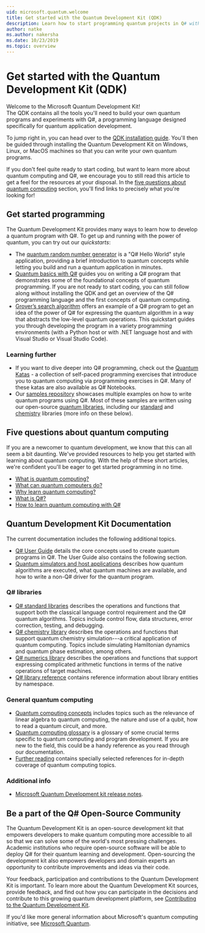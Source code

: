 ```yaml
---
uid: microsoft.quantum.welcome
title: Get started with the Quantum Development Kit (QDK)
description: Learn how to start programming quantum projects in Q# with the Microsoft Quantum Development Kit (QDK). 
author: natke
ms.author: nakersha
ms.date: 10/23/2019
ms.topic: overview
---
```


# Get started with the Quantum Development Kit (QDK)

Welcome to the Microsoft Quantum Development Kit!  
The QDK contains all the tools you'll need to build your own quantum programs and experiments with Q#, a programming language designed specifically for quantum application development. 

To jump right in, you can head over to the [QDK installation guide](xref:microsoft.quantum.install).
You'll then be guided through installing the Quantum Development Kit on Windows, Linux, or MacOS machines so that you can write your own quantum programs.

If you don't feel quite ready to start coding, but want to learn more about quantum computing and Q#, we encourage you to still read this article to get a feel for the resources at your disposal. 
In the [five questions about quantum computing](#five-questions-about-quantum-computing) section, you'll find links to precisely what you're looking for!

## Get started programming

The Quantum Development Kit provides many ways to learn how to develop a quantum program with Q#.
To get up and running with the power of quantum, you can try out our *quickstarts*:

* The [quantum random number generator](xref:microsoft.quantum.quickstarts.qrng) is a "Q# Hello World" style application, providing a brief introduction to quantum concepts while letting you build and run a quantum application in minutes.
* [Quantum basics with Q#](xref:microsoft.quantum.write-program) guides you on writing a Q# program that demonstrates some of the foundational concepts of quantum programming. 
	If you are not ready to start coding, you can still follow along without installing the QDK and get an overview of the Q# programming language and the first concepts of quantum computing.
* [Grover’s search algorithm](xref:microsoft.quantum.quickstarts.search) offers an example of a Q# program to get an idea of the power of Q# for expressing the quantum algorithm in a way that abstracts the low-level quantum operations. 
	This quickstart guides you through developing the program in a variety programming environments (with a Python host or with .NET language host and with Visual Studio or Visual Studio Code).

### Learning further
* If you want to dive deeper into Q# programming, check out the [Quantum Katas](https://github.com/Microsoft/QuantumKatas) - a collection of self-paced programming exercises that introduce you to quantum computing via programming exercises in Q#.
	Many of these katas are also available as Q# Notebooks. 
* Our [samples repository](https://github.com/Microsoft/Quantum) showcases multiple examples on how to write quantum programs using Q#. Most of these samples are written using our open-source [quantum libraries](https://github.com/Microsoft/QuantumLibraries), including our [standard](xref:microsoft.quantum.libraries.standard.intro) and [chemistry](xref:microsoft.quantum.chemistry.concepts.intro) libraries (more info on these below).

## Five questions about quantum computing

If you are a newcomer to quantum development, we know that this can all seem a bit daunting. We've provided resources to help you get started with learning about quantum computing. 
With the help of these short articles, we're confident you'll be eager to get started programming in no time.
* [What is quantum computing?](xref:microsoft.quantum.overview.what)
* [What can quantum computers do?](xref:microsoft.quantum.overview.computers)
* [Why learn quantum computing?](xref:microsoft.quantum.overview.why)
* [What is Q#?](xref:microsoft.quantum.overview.qsharp)
* [How to learn quantum computing with Q#](xref:microsoft.quantum.overview.learn)

## Quantum Development Kit Documentation

The current documentation includes the following additional topics.

* [Q# User Guide](xref:microsoft.quantum.guide) details the core concepts used to create quantum programs in Q#. 
    The User Guide also contains the following section.
* [Quantum simulators and host applications](xref:microsoft.quantum.machines) describes how quantum algorithms are executed, what quantum machines are available, and how to write a non-Q# driver for the quantum program.

### Q# libraries
* [Q# standard libraries](xref:microsoft.quantum.libraries.standard.intro) describes the operations and functions that support both the classical language control requirement and the Q# quantum algorithms. 
	Topics include control flow, data structures, error correction, testing, and debugging. 
* [Q# chemistry library](xref:microsoft.quantum.chemistry.concepts.intro) describes the operations and functions that support quantum chemistry simulation---a critical application of quantum computing. Topics include simulating Hamiltonian dynamics and quantum phase estimation, among others.
* [Q# numerics library](xref:microsoft.quantum.numerics.intro) describes the operations and functions that support expressing complicated arithmetic functions in terms of the native operations of target machines.
* [Q# library reference](xref:microsoft.quantum.standardlibsintro) contains reference information about library entities by namespace.

### General quantum computing
* [Quantum computing concepts](xref:microsoft.quantum.concepts.intro) includes topics such as the relevance of linear algebra to quantum computing, the nature and use of a qubit, how to read a quantum circuit, and more.
* [Quantum computing glossary](xref:microsoft.quantum.glossary) is a glossary of some crucial terms specific to quantum computing and program development. 
	If you are new to the field, this could be a handy reference as you read through our documentation.
* [Further reading](xref:microsoft.quantum.more-information) contains specially selected references for in-depth coverage of quantum computing topics.

### Additional info
* [Microsoft Quantum Development kit release notes](xref:microsoft.quantum.relnotes).


## Be a part of the Q# Open-Source Community
The Quantum Development Kit is an open-source development kit that empowers developers to make quantum computing more accessible to all so that we can solve some of the world's most pressing challenges.  Academic institutions who require open-source software will be able to deploy Q# for their quantum learning and development. Open-sourcing the development kit also empowers developers and domain experts an opportunity to contribute improvements and ideas via their code.

Your feedback, participation and contributions to the Quantum Development Kit is important.  To learn more about the Quantum Development Kit sources, provide feedback, and find out how you can participate in the decisions and contribute to this growing quantum development platform, see [Contributing to the Quantum Development Kit](xref:microsoft.quantum.contributing).

If you'd like more general information about Microsoft's quantum computing initiative, see [Microsoft Quantum](https://www.microsoft.com/en-us/quantum/).
